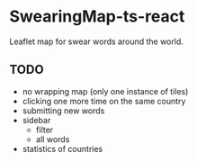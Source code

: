 # SwearingMap-ts-react

Leaflet map for swear words around the world.

## TODO

-   no wrapping map (only one instance of tiles)
-   clicking one more time on the same country
-   submitting new words
-   sidebar
    -   filter
    -   all words
-   statistics of countries

